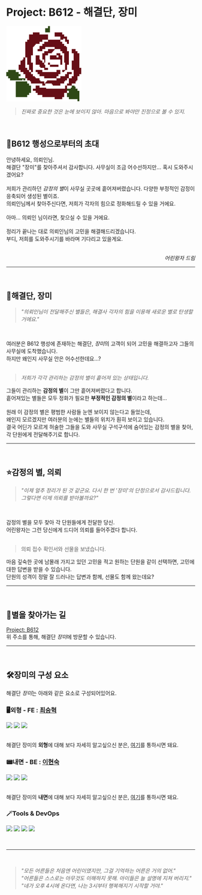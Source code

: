 # Project: B612 - 해결단, 장미
<img src="../images/image.png" alt="장미로고" width="200" height="200">

> *진짜로 중요한 것은 눈에 보이지 않아. 마음으로 봐야만 진정으로 볼 수 있지.*
<br/>

## 💫B612 행성으로부터의 초대
안녕하세요, 의뢰인님.
<br/>
해결단 "장미"를 찾아주셔서 감사합니다. 사무실이 조금 어수선하지만... 혹시 도와주시겠어요?
<br/><br/>
저희가 관리하던 *감정의 별*이 사무실 곳곳에 흩어져버렸습니다. 다양한 부정적인 감정이 응축되어 생성된 별이죠.
<br/>
의뢰인님께서 찾아주신다면, 저희가 각자의 힘으로 정화해드릴 수 있을 거에요.
<br/><br/>
아마... 의뢰인 님이라면, 찾으실 수 있을 거에요.
<br/><br/>
정리가 끝나는 대로 의뢰인님의 고민을 해결해드리겠습니다.
<br/>
부디, 저희를 도와주시기를 바라며 기다리고 있을게요.
<br/><br/>

<div align="right">
  
*어린왕자 드림*

</div>

<hr/><br/>

## 🌹해결단, 장미
> *"의뢰인님이 전달해주신 별들은, 해결사 각자의 힘을 이용해 새로운 별로 탄생할 거에요."*
<br/>

여러분은 B612 행성에 존재하는 해결단, *장미*의 고객이 되어 고민을 해결하고자 그들의 사무실에 도착했습니다.
<br/>
하지만 왜인지 사무실 안은 어수선한데요...?
<br/><br/>

> *저희가 각각 관리하는 감정의 별이 흩어져 있는 상태입니다.*

그들이 관리하는 **감정의 별**이 그만 흩어져버렸다고 합니다.
<br/>
흩어져있는 별들은 모두 정화가 필요한 **부정적인 감정의 별**이라고 하는데...
<br/>
<br/>
원래 이 감정의 별은 평범한 사람들 눈엔 보이지 않는다고 들었는데,<br/>
왜인지 모르겠지만 여러분의 눈에는 별들의 위치가 훤히 보이고 있습니다.
<br/>
결국 어딘가 모르게 허술한 그들을 도와 사무실 구석구석에 숨어있는 감정의 별을 찾아, 각 단원에게 전달해주기로 합니다.
<br/>
<hr/><br/>


## ⭐감정의 별, 의뢰
> *"이제 얼추 정리가 된 것 같군요. 다시 한 번 '장미'의 단정으로서 감사드립니다. 그렇다면 이제 의뢰를 받아볼까요?"*
<br/>

감정의 별을 모두 찾아 각 단원들에게 전달한 당신.
<br/>
어린왕자는 그런 당신에게 드디어 의뢰를 들어주겠다 합니다.
<br/><br/>
> 의뢰 접수 확인서와 선물을 보냈습니다.

마음 깊숙한 곳에 남몰래 가지고 있던 고민을 적고 원하는 단원을 같이 선택하면, 고민에 대한 답변을 받을 수 있습니다.
<br/>
단원의 성격이 정말 잘 드러나는 답변과 함께, 선물도 함께 왔는데요?
<br/><hr/><br/>

## 🐾별을 찾아가는 길
[Project: B612](https://b612-blue.vercel.app)
<br/>
위 주소를 통해, 해결단 *장미*에 방문할 수 있습니다.
<br/><hr/><br/>

## 🛠️장미의 구성 요소
해결단 *장미*는 아래와 같은 요소로 구성되어있어요.

### 🖥️외형 - FE : [최승혁](https://github.com/qwerasdfxzdcv)
<div>
<img src="https://img.shields.io/badge/Next.js-000000?style=for-the-badge&logo=Next.js&logoColor=white"/>
<img src="https://img.shields.io/badge/TypeScript-3178C6?style=for-the-badge&logo=TypeScript&logoColor=white"/>
<img src="https://img.shields.io/badge/Tailwind-06B6D4?style=for-the-badge&logo=Tailwind%20CSS&logoColor=white"/>
</div>
<br/>

해결단 장미의 **외형**에 대해 보다 자세히 알고싶으신 분은, [여기](https://github.com/graduateB612/B612_Front.git)를 통하시면 돼요.
<br/>

### 📟내면 - BE : [이현숙](https://github.com/platinum57)
<div>
<img src="https://img.shields.io/badge/Java-007396?style=for-the-badge&logo=Java&logoColor=white"/>
<img src="https://img.shields.io/badge/Spring%20Boot-6DB33F?style=for-the-badge&logo=Spring%20Boot&logoColor=white"/>
<img src="https://img.shields.io/badge/PostgreSQL-4169E1?style=for-the-badge&logo=PostgreSQL&logoColor=white"/>
</div>
<br/>

해결단 장미의 **내면**에 대해 보다 자세히 알고싶으신 분은, [여기](https://github.com/graduateB612/B612_Back.git)를 통하시면 돼요.
<br/>

### 🪄Tools & DevOps
<div>
<img src="https://img.shields.io/badge/Git-F05032?style=for-the-badge&logo=Git&logoColor=white"/>
<img src="https://img.shields.io/badge/GitHub-181717?style=for-the-badge&logo=GitHub&logoColor=white"/>
<img src="https://img.shields.io/badge/Notion-000000?style=for-the-badge&logo=Notion&logoColor=white"/>
<img src="https://img.shields.io/badge/Discord-5865F2?style=for-the-badge&logo=Discord&logoColor=white"/>
</div>

<br/><hr/><br/>

> *"모든 어른들은 처음엔 어린이였지만, 그걸 기억하는 어른은 거의 없어."* <br/>
> *"어른들은 스스로는 아무것도 이해하지 못해. 아이들은 늘 설명에 지쳐 버리지."* <br/>
> *"네가 오후 4시에 온다면, 나는 3시부터 행복해지기 시작할 거야."*
